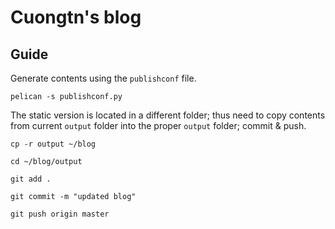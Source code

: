 # Cuongtn's blog

## Guide

Generate contents using the `publishconf` file.

`pelican -s publishconf.py`

The static version is located in a different folder; thus need to copy contents from current `output` folder into the proper `output` folder; commit & push.

```
cp -r output ~/blog

cd ~/blog/output

git add .

git commit -m "updated blog"

git push origin master
```

